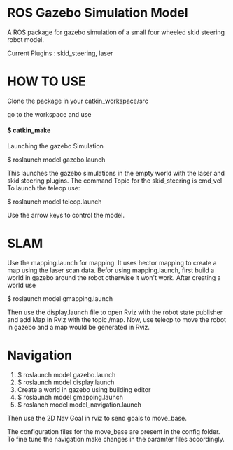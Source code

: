 # ROS Gazebo Simulation Model

A ROS package for gazebo simulation of a small four wheeled skid steering robot model.

Current Plugins : skid_steering, laser

# HOW TO USE

Clone the package in your catkin_workspace/src

go to the workspace and use

#### $ catkin_make

Launching the gazebo Simulation

$ roslaunch model gazebo.launch

This launches the gazebo simulations in the empty world with the laser and skid steering plugins.
The command Topic for the skid_steering is cmd_vel
To launch the teleop use:

$ roslaunch model teleop.launch

Use the arrow keys to control the model.

# SLAM

Use the mapping.launch for mapping. It uses hector mapping to create a map using the laser scan data.
Befor using mapping.launch, first build a world in gazebo around the robot otherwise it won't work.
After creating a world use
 
$ roslaunch model gmapping.launch

Then use the display.launch file to open Rviz with the robot state publisher and add Map in Rviz with the topic /map.
Now, use teleop to move the robot in gazebo and a map would be generated in Rviz.

# Navigation

1) $ roslaunch model gazebo.launch
2) $ roslaunch model display.launch
3) Create a world in gazebo using building editor
4) $ roslaunch model gmapping.launch
5) $ roslanch model model_navigation.launch

Then use the 2D Nav Goal in rviz to send goals to move_base.

The configuration files for the move_base are present in the config folder. To fine tune the navigation make changes in the paramter files accordingly.
  
